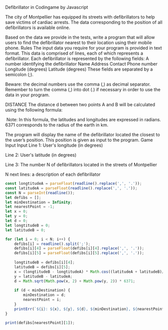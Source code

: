 Defibrillator in Codingame by Javascript

The city of Montpellier has equipped its streets with defibrillators to help save victims of cardiac arrests. The data corresponding to the position of all defibrillators is available online.

Based on the data we provide in the tests, write a program that will allow users to find the defibrillator nearest to their location using their mobile phone.
 	Rules
The input data you require for your program is provided in text format.
This data is comprised of lines, each of which represents a defibrillator. Each defibrillator is represented by the following fields:
A number identifying the defibrillator
Name
Address
Contact Phone number
Longitude (degrees)
Latitude (degrees)
These fields are separated by a semicolon (;).

Beware: the decimal numbers use the comma (,) as decimal separator. Remember to turn the comma (,) into dot (.) if necessary in order to use the data in your program.
 
DISTANCE
The distance d between two points A and B will be calculated using the following formula:


​
Note: In this formula, the latitudes and longitudes are expressed in radians. 6371 corresponds to the radius of the earth in km.

The program will display the name of the defibrillator located the closest to the user’s position. This position is given as input to the program.
 	Game Input
Input
Line 1: User's longitude (in degrees)

Line 2: User's latitude (in degrees)

Line 3: The number N of defibrillators located in the streets of Montpellier

N next lines: a description of each defibrillator


```.js
const longtitudeA = parseFloat(readline().replace(',', '.'));
const latitudeA = parseFloat(readline().replace(',', '.'));
const N = parseInt(readline());
let defibs = [];
let minDestination = Infinity;
let nearestPoint = -1;
let x = 0;
let y = 0;
let d = 0;
let longtitudeB = 0;
let latitudeB = 0;

for (let i = 0; i < N; i++) {
    defibs[i] = readline().split(';');
    defibs[i][4] = parseFloat(defibs[i][4].replace(',', '.'));
    defibs[i][5] = parseFloat(defibs[i][5].replace(',', '.'));
    
    longtitudeB = defibs[i][4];
    latitudeB = defibs[i][5];
    x = (longtitudeB - longtitudeA) * Math.cos((latitudeA + latitudeB)/2);
    y = latitudeB - latitudeA;
    d = Math.sqrt(Math.pow(x, 2) + Math.pow(y, 2)) * 6371;
    
    if (d < minDestination) {
        minDestination = d;
        nearestPoint = i;
    }
    printErr(`${i}: ${x}, ${y}, ${d}, ${minDestination}, ${nearestPoint}`);
}

print(defibs[nearestPoint][1]);
```
